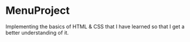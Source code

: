 # MenuProject
 Implementing the basics of HTML & CSS that I have learned so that I get a better understanding of it.